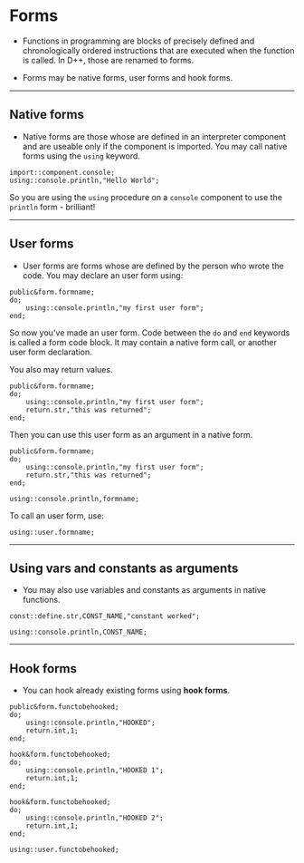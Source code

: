 # Forms
- Functions in programming are blocks of precisely defined and chronologically ordered instructions that are executed when the function is called. In D++, those are renamed to forms.

- Forms may be native forms, user forms and hook forms.

---------------------------------------------------------------------------------------------------------

## Native forms

- Native forms are those whose are defined in an interpreter component and are useable only if the component is imported. You may call native forms using the `using` keyword.

```pawn
import::component.console;
using::console.println,"Hello World";
```

So you are using the `using` procedure on a `console` component to use the `println` form - brilliant!

---------------------------------------------------------------------------------------------------------

## User forms

- User forms are forms whose are defined by the person who wrote the code. You may declare an user form using:

```pawn
public&form.formname;
do;
	using::console.println,"my first user form";
end;
```

So now you've made an user form. Code between the `do` and `end` keywords is called a form code block. It may contain a native form call, or another user form declaration.

You also may return values.

```pawn
public&form.formname;
do;
	using::console.println,"my first user form";
	return.str,"this was returned";
end;
```

Then you can use this user form as an argument in a native form.

```pawn
public&form.formname;
do;
	using::console.println,"my first user form";
	return.str,"this was returned";
end;

using::console.println,formname;
```

To call an user form, use:

```pawn
using::user.formname;
```

---------------------------------------------------------------------------------------------------------

## Using vars and constants as arguments

- You may also use variables and constants as arguments in native functions.

```pawn
const::define.str,CONST_NAME,"constant worked";

using::console.println,CONST_NAME;
```

---------------------------------------------------------------------------------------------------------

## Hook forms
- You can hook already existing forms using **hook forms**.

```pawn
public&form.functobehooked;
do;
	using::console.println,"HOOKED";
	return.int,1;
end;

hook&form.functobehooked;
do;
	using::console.println,"HOOKED 1";
	return.int,1;
end;

hook&form.functobehooked;
do;
	using::console.println,"HOOKED 2";
	return.int,1;
end;

using::user.functobehooked;
```